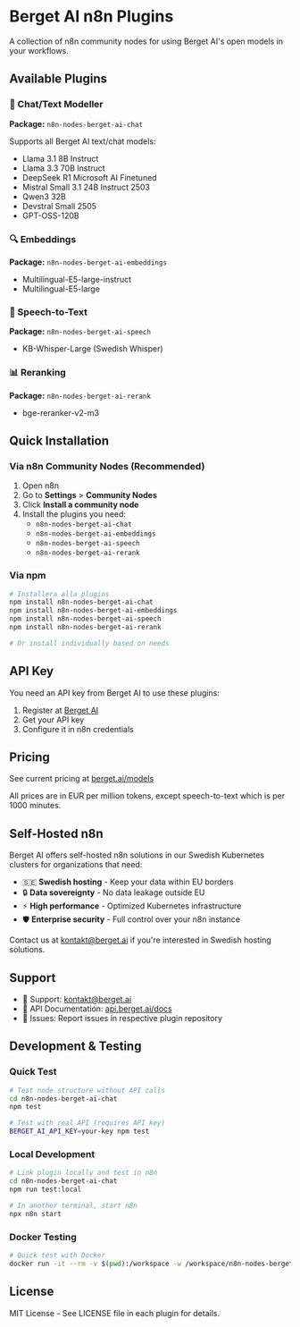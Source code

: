 # Berget AI n8n Plugins

A collection of n8n community nodes for using Berget AI's open models in your workflows.

## Available Plugins

### 🤖 Chat/Text Modeller
**Package:** `n8n-nodes-berget-ai-chat`

Supports all Berget AI text/chat models:
- Llama 3.1 8B Instruct
- Llama 3.3 70B Instruct  
- DeepSeek R1 Microsoft AI Finetuned
- Mistral Small 3.1 24B Instruct 2503
- Qwen3 32B
- Devstral Small 2505
- GPT-OSS-120B

### 🔍 Embeddings
**Package:** `n8n-nodes-berget-ai-embeddings`

- Multilingual-E5-large-instruct
- Multilingual-E5-large

### 🎤 Speech-to-Text
**Package:** `n8n-nodes-berget-ai-speech`

- KB-Whisper-Large (Swedish Whisper)

### 📊 Reranking
**Package:** `n8n-nodes-berget-ai-rerank`

- bge-reranker-v2-m3

## Quick Installation

### Via n8n Community Nodes (Recommended)

1. Open n8n
2. Go to **Settings** > **Community Nodes**
3. Click **Install a community node**
4. Install the plugins you need:
   - `n8n-nodes-berget-ai-chat`
   - `n8n-nodes-berget-ai-embeddings`
   - `n8n-nodes-berget-ai-speech`
   - `n8n-nodes-berget-ai-rerank`

### Via npm

```bash
# Installera alla plugins
npm install n8n-nodes-berget-ai-chat
npm install n8n-nodes-berget-ai-embeddings  
npm install n8n-nodes-berget-ai-speech
npm install n8n-nodes-berget-ai-rerank

# Or install individually based on needs
```

## API Key

You need an API key from Berget AI to use these plugins:

1. Register at [Berget AI](https://berget.ai)
2. Get your API key
3. Configure it in n8n credentials

## Pricing

See current pricing at [berget.ai/models](https://berget.ai/models)

All prices are in EUR per million tokens, except speech-to-text which is per 1000 minutes.

## Self-Hosted n8n

Berget AI offers self-hosted n8n solutions in our Swedish Kubernetes clusters for organizations that need:

- 🇸🇪 **Swedish hosting** - Keep your data within EU borders
- 🔒 **Data sovereignty** - No data leakage outside EU
- ⚡ **High performance** - Optimized Kubernetes infrastructure
- 🛡️ **Enterprise security** - Full control over your n8n instance

Contact us at [kontakt@berget.ai](mailto:kontakt@berget.ai) if you're interested in Swedish hosting solutions.

## Support

- 📧 Support: [kontakt@berget.ai](mailto:kontakt@berget.ai)
- 📖 API Documentation: [api.berget.ai/docs](https://api.berget.ai/docs)
- 🐛 Issues: Report issues in respective plugin repository

## Development & Testing

### Quick Test
```bash
# Test node structure without API calls
cd n8n-nodes-berget-ai-chat
npm test

# Test with real API (requires API key)
BERGET_AI_API_KEY=your-key npm test
```

### Local Development
```bash
# Link plugin locally and test in n8n
cd n8n-nodes-berget-ai-chat
npm run test:local

# In another terminal, start n8n
npx n8n start
```

### Docker Testing
```bash
# Quick test with Docker
docker run -it --rm -v $(pwd):/workspace -w /workspace/n8n-nodes-berget-ai-chat node:18 npm test
```

## License

MIT License - See LICENSE file in each plugin for details.
